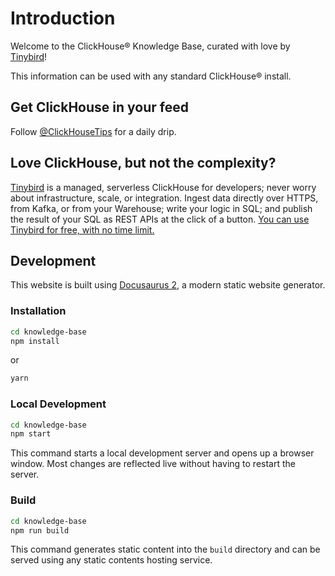 # Introduction

Welcome to the ClickHouse® Knowledge Base, curated with love by [Tinybird](https://tinybird.co)! 

This information can be used with any standard ClickHouse® install.

## Get ClickHouse in your feed
Follow [@ClickHouseTips](https://twitter.com/ClickHouseTips) for a daily drip.

## Love ClickHouse, but not the complexity?

[Tinybird](https://tinybird.co) is a managed, serverless ClickHouse for developers; never worry about infrastructure, scale, or integration. Ingest data directly over HTTPS, from Kafka, or from your Warehouse; write your logic in SQL; and publish the result of your SQL as REST APIs at the click of a button. [You can use Tinybird for free, with no time limit.](https://tinybird.co)

## Development

This website is built using [Docusaurus 2](https://docusaurus.io/), a modern static website generator.

### Installation

```bash
cd knowledge-base
npm install
```

or

```bash
yarn
```

### Local Development

```bash
cd knowledge-base
npm start
```

This command starts a local development server and opens up a browser window. Most changes are reflected live without having to restart the server.

### Build

```bash
cd knowledge-base
npm run build
```

This command generates static content into the `build` directory and can be served using any static contents hosting service.


